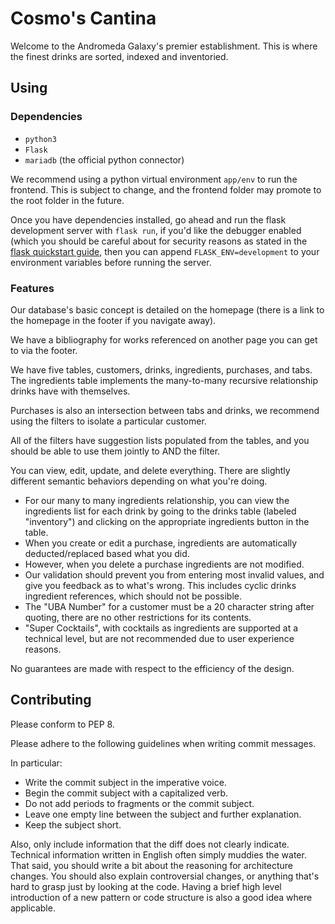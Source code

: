 # Cosmo's Cantina
Welcome to the Andromeda Galaxy's premier establishment. This is where the finest drinks are sorted, indexed and inventoried.

## Using

### Dependencies
- `python3`
- `Flask`
- `mariadb` (the official python connector)

We recommend using a python virtual environment `app/env` to run the frontend. This is subject to change, and the frontend folder may promote to the root folder in the future.

Once you have dependencies installed, go ahead and run the flask development server with `flask run`, if you'd like the debugger enabled (which you should be careful about for security reasons as stated in the [flask quickstart guide](https://flask.palletsprojects.com/en/2.0.x/quickstart/), then you can append `FLASK_ENV=development` to your environment variables before running the server.

### Features
Our database's basic concept is detailed on the homepage (there is a link to the homepage in the footer if you navigate away).

We have a bibliography for works referenced on another page you can get to via the footer.

We have five tables, customers, drinks, ingredients, purchases, and tabs. The ingredients table
implements the many-to-many recursive relationship drinks have with themselves.

Purchases is also an intersection between tabs and drinks, we recommend using the filters to isolate a
particular customer.

All of the filters have suggestion lists populated from the tables, and you should be able to use them jointly
to AND the filter.

You can view, edit, update, and delete everything. There are slightly different semantic behaviors depending
on what you're doing.

- For our many to many ingredients relationship, you can view the ingredients list for each drink by going to the drinks table (labeled "inventory") and clicking on the appropriate ingredients button in the table.
- When you create or edit a purchase, ingredients are automatically deducted/replaced based what you did.
- However, when you delete a purchase ingredients are not modified.
- Our validation should prevent you from entering most invalid values, and give you feedback as to what's wrong. This includes cyclic drinks ingredient references, which should not be possible.
- The "UBA Number" for a customer must be a 20 character string after quoting, there are no other restrictions for its contents.
- "Super Cocktails", with cocktails as ingredients are supported at a technical level, but are not recommended due to user experience reasons.

No guarantees are made with respect to the efficiency of the design.

## Contributing

Please conform to PEP 8.

Please adhere to the following guidelines when writing
commit messages.

In particular:
- Write the commit subject in the imperative voice.
- Begin the commit subject with a capitalized verb.
- Do not add periods to fragments or the commit subject.
- Leave one empty line between the subject and further explanation.
- Keep the subject short.

Also, only include information that the diff does not clearly indicate. Technical information written in English often simply muddies the water. That said, you should write a bit about the reasoning for architecture changes. You should also explain controversial changes, or anything that's hard to grasp just by looking at the code. Having a brief high level introduction of a new pattern or code structure is also a good idea where applicable.
